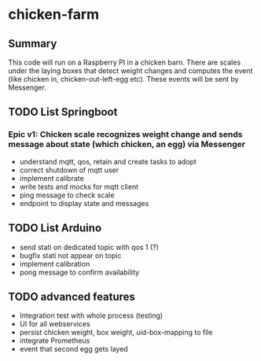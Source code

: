 # chicken-farm

## Summary

This code will run on a Raspberry PI in a chicken barn. There are scales under the laying boxes that detect weight changes and computes the event (like chicken in, chicken-out-left-egg etc). These events will be sent by Messenger.

## TODO List Springboot

### Epic v1: Chicken scale recognizes weight change and sends message about state (which chicken, an egg) via Messenger

* understand mqtt, qos, retain and create tasks to adopt
* correct shutdown of mqtt user
* implement calibrate
* write tests and mocks for mqtt client
* ping message to check scale
* endpoint to display state and messages


## TODO List Arduino

* send stati on dedicated topic with qos 1 (?)
* bugfix stati not appear on topic
* implement calibration
* pong message to confirm availability




## TODO advanced features

* Integration test with whole process (testing)
* UI for all webservices
* persist chicken weight, box weight, uid-box-mapping to file
* integrate Prometheus
* event that second egg gets layed
